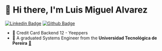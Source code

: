 # 👋 Hi there, I'm Luis Miguel Alvarez

[![Linkedin Badge](https://img.shields.io/badge/-LinkedIn-blue?style=flat-square&logo=Linkedin&logoColor=white&link=https://www.linkedin.com/in/lumi-aalvarez/)](https://www.linkedin.com/in/lumi-aalvarez/) [![Github Badge](https://img.shields.io/badge/GitHub-100000?style=for-the-badge&logo=github&logoColor=white&link=https://github.com/lumialvarez/)](https://github.com/lumialvarez/)

- :office: Credit Card Backend 12 - Yeeppers
- :school: A graduated Systems Engineer from the **Universidad Tecnológica de Pereira** [:link:](https://www.utp.edu.co/)
